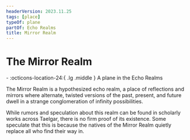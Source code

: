 ```yaml
---
headerVersion: 2023.11.25
tags: [place]
typeOf: plane
partOf: Echo Realms
title: Mirror Realm
---
```

# The Mirror Realm
<div class="grid cards ext-narrow-margin ext-one-column" markdown>
-    :octicons-location-24:{ .lg .middle } A plane in the Echo Realms  
</div>


The Mirror Realm is a hypothesized echo realm, a place of reflections and mirrors where alternate, twisted versions of the past, present, and future dwell in a strange conglomeration of infinity possibilities. 

While rumors and speculation about this realm can be found in scholarly works across Taelgar, there is no firm proof of its existence. Some speculate that this is because the natives of the Mirror Realm quietly replace all who find their way in. 

